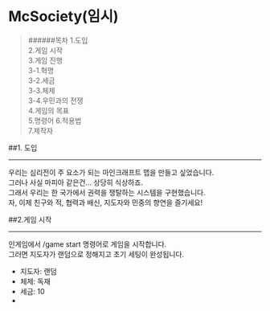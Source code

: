 McSociety(임시)
=========================

> ######목차
> 1.도입   
> 2.게임 시작   
> 3.게임 진행   
> 3-1.혁명   
> 3-2.세금   
> 3-3.체제  
> 3-4.우민과의 전쟁   
> 4.게임의 목표   
> 5.명령어
> 6.적용법   
> 7.제작자

##1. 도입

--- 
우리는 심리전이 주 요소가 되는 마인크래프트 맵을 만들고 싶었습니다.   
그러나 사실 마피아 같은건... 상당히 식상하죠.   
그래서 우리는 한 국가에서 권력을 쟁탈하는 시스템을 구현했습니다.   
자, 이제 친구와 적, 협력과 배신, 지도자와 민중의 향연을 즐기세요!

##2.게임 시작

---
인게임에서 /game start 명령어로 게임을 시작합니다.   
그러면 지도자가 랜덤으로 정해지고 초기 세팅이 완성됩니다.   
* 지도자: 랜덤
* 체제: 독재
* 세금: 10
* 